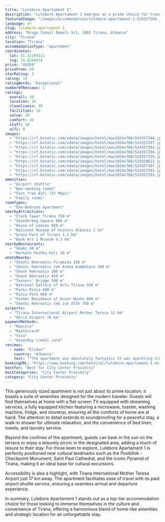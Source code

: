 ```yaml
---
title: "Lulebore Apartament 1"
description: "Lulebore Apartament 1 emerges as a prime choice for travelers seeking a blend of comfort and convenience in the heart of Tirana."
featuredImage: "/images/accommodation/lulebore-apartament-1-524357304.jpg"
language: en
slug: lulebore-apartament-1
address: "Rruga Ismail Qemali 9/1, 1001 Tirana, Albania"
city: "Tirana"
location: "Tirana"
accommodationType: "apartment"
coordinates:
  lat: 41.32199111
  lng: 19.8246674
price: "US$59"
priceFrom: 59
starRating: 3
rating: 10
ratingWords: "Exceptional"
numberOfReviews: 1
ratings:
  overall: 10
  location: 10
  cleanliness: 10
  facilities: 10
  value: 10
  comfort: 10
  staff: 10
  wifi: 0
images:
  - "https://cf.bstatic.com/xdata/images/hotel/max1024x768/524357304.jpg?k=4f1e0c27e508e4906828851ade7db42aa86f1a6460969bb12e1f617d37da753b&o=&hp=1"
  - "https://cf.bstatic.com/xdata/images/hotel/max1024x768/524357297.jpg?k=1afcd1136c448cbe94042e697f0c7fa1a0ba1f68f8136934812d2fab548c1269&o=&hp=1"
  - "https://cf.bstatic.com/xdata/images/hotel/max1024x768/524357302.jpg?k=fb81c8ce264725f56dcf763f64cc269996cc01a1c9f7ce4ce607e92c429a7800&o=&hp=1"
  - "https://cf.bstatic.com/xdata/images/hotel/max1024x768/524357294.jpg?k=7fdab71a69017dc61f4f5a4b3ab0c7d4d006e4ecbb1da5be379c1d95dc0debd4&o=&hp=1"
  - "https://cf.bstatic.com/xdata/images/hotel/max1024x768/524357295.jpg?k=2c6e8b19593c7dd763d93703e6282b60142f4104110f14247abded6ec3204194&o=&hp=1"
  - "https://cf.bstatic.com/xdata/images/hotel/max1024x768/525819622.jpg?k=8ad6b185a39776647d9bf58fae6546bdb751f86cbaf59e51cd387d59ed36f97c&o=&hp=1"
  - "https://cf.bstatic.com/xdata/images/hotel/max1024x768/524357307.jpg?k=07a8a5e9466334465d359d22f5fce1c32f8bdd9b36ef9cbde1a924b8d80231e0&o=&hp=1"
  - "https://cf.bstatic.com/xdata/images/hotel/max1024x768/524357301.jpg?k=97830946dd266e489fbd40db069a4a2be2121bd41e358a3f894a5a7e2d18df47&o=&hp=1"
  - "https://cf.bstatic.com/xdata/images/hotel/max1024x768/524357293.jpg?k=08644166241db75f6327b486b2c6f681366ba30d87d3c8ab7b1bd78ba3203619&o=&hp=1"
amenities:
  - "Airport shuttle"
  - "Non-smoking rooms"
  - "Fast free WiFi (57 Mbps)"
  - "Family rooms"
roomTypes:
  - "One-Bedroom Apartment"
nearbyAttractions:
  - "Clock Tower Tirana 750 m"
  - "Skanderbeg Square 800 m"
  - "House of Leaves 850 m"
  - "National Museum of History Albania 1 km"
  - "Grand Park of Tirana 1.1 km"
  - "Bunk'Art 1 Museum 4.3 km"
nearbyRestaurants:
  - "Umami 40 m"
  - "Markato Peshku Koli 50 m"
whatsNearby:
  - "Sheshi Rekreativ Piramida 250 m"
  - "Sheshi Rekreativ tek Arena Kombëtare 300 m"
  - "Shesh Rekreativ 300 m"
  - "Shesh Rekreativ 450 m"
  - "Tanners' Bridge 500 m"
  - "National Gallery of Arts Tirana 550 m"
  - "Parku Rinia 600 m"
  - "Rinia Park 600 m"
  - "Former Residence of Enver Hoxha 600 m"
  - "Sheshi Rekreativ tek ish ATSh 700 m"
airports:
  - "Tirana International Airport Mother Teresa 12 km"
  - "Ohrid Airport 78 km"
paymentMethods:
  - "Maestro"
  - "Mastercard"
  - "Visa"
  - "UnionPay credit card"
reviews:
  - name: "Elidon"
    country: "Albania"
    text: "“The apartment was absolutely fantastic It was sparkling clean and truly remarkable And let me tell you, the owner was incredibly friendly and kind.”"
bookingURL: "https://www.booking.com/hotel/al/lulebore-apartament-1.en-gb.html?aid=8035640"
bestFor: "Best for City Center Proximity"
bestCategories: "City Center Proximity"
category: "City Center Proximity"
---
```


This generously sized apartment is not just about its prime location; it boasts a suite of amenities designed for the modern traveler. Guests will find themselves at home with a flat-screen TV equipped with streaming services, a fully equipped kitchen featuring a microwave, toaster, washing machine, fridge, and stovetop, ensuring all the comforts of home are at hand. The attention to detail extends to soundproofing for a peaceful stay, a walk-in shower for ultimate relaxation, and the convenience of bed linen, towels, and laundry service.

Beyond the confines of the apartment, guests can bask in the sun on the terrace or enjoy a leisurely picnic in the designated area, adding a touch of leisure to their stay. For those keen to explore, Lulebore Apartament 1 is perfectly positioned near cultural landmarks such as the Postbllok - Checkpoint Monument, Saint Paul Cathedral, and the iconic Pyramid of Tirana, making it an ideal base for cultural excursions.

Accessibility is also a highlight, with Tirana International Mother Teresa Airport just 17 km away. The apartment facilitates ease of travel with its paid airport shuttle service, ensuring a seamless arrival and departure experience.

In summary, Lulebore Apartament 1 stands out as a top-tier accommodation choice for those looking to immerse themselves in the culture and convenience of Tirana, offering a harmonious blend of home-like amenities and strategic location for an unforgettable stay.